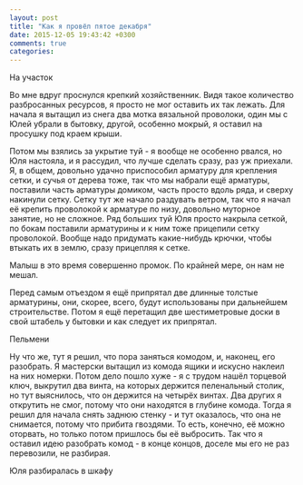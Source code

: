 ```yaml
---
layout: post
title: "Как я провёл пятое декабря"
date: 2015-12-05 19:43:42 +0300
comments: true
categories: 
---
```

На участок


Во мне вдруг проснулся крепкий хозяйственник. Видя такое количество разбросанных ресурсов, я просто не мог оставить их так лежать. Для начала я вытащил из снега два мотка вязальной проволоки, один мы с Юлей убрали в бытовку, другой, особенно мокрый, я оставил на просушку под краем крыши. 

Потом мы взялись за укрытие туй - я вообще не особенно рвался, но Юля настояла, и я рассудил, что лучше сделать сразу, раз уж приехали. Я, в общем, довольно удачно приспособил арматуру для крепления сетки, и сучья от дерева тоже, так что мы набрали ещё арматуры, поставили часть арматуры домиком, часть просто вдоль ряда, и сверху накинули сетку. Сетку тут же начало раздувать ветром, так что я начал её крепить проволокой к арматуре по низу, довольно муторное занятие, но не сложное. Ряд больших туй Юля просто накрыла сеткой, по бокам поставили арматурины и к ним тоже прицепили сетку проволокой. Вообще надо придумать какие-нибудь крючки, чтобы втыкать их в землю, сразу прицепляя к сетке.
 
Малыш в это время совершенно промок. По крайней мере, он нам не мешал.

Перед самым отъездом я ещё припрятал две длинные толстые арматурины, они, скорее, всего, будут использованы при дальнейшем строительстве. Потом я ещё перетащил две шестиметровые доски в свой штабель у бытовки и как следует их припрятал.

Пельмени

Ну что же, тут я решил, что пора заняться комодом, и, наконец, его разобрать. Я мастерски вытащил из комода ящики и искусно наклеил на них номерки. Потом дело пошло хуже - я с трудом нашёл торцевой ключ, выкрутил два винта, на которых держится пеленальный столик, но тут выяснилось, что он держится на четырёх винтах. Два других я открутить не смог, потому что они находятся в глубине комода. Тогда я решил для начала снять заднюю стенку - и тут оказалось, что она не снимается, потому что прибита гвоздями. То есть, конечно, её можно оторвать, но только потом пришлось бы её выбросить. Так что я оставил идею разобрать комод - в конце концов, доселе мы его не раз перевозили, не разбирая.

Юля разбиралась в шкафу